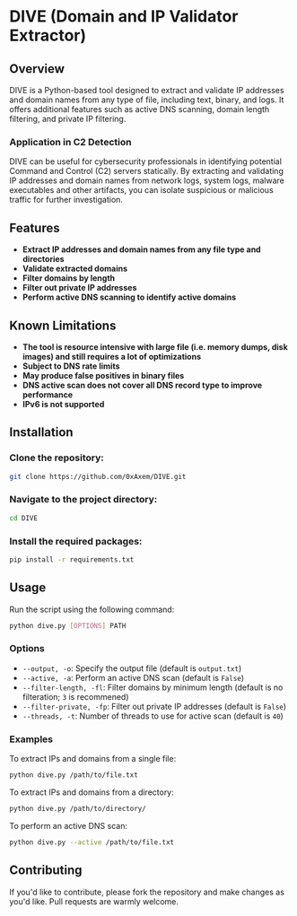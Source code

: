 # DIVE (Domain and IP Validator Extractor)
## Overview
DIVE is a Python-based tool designed to extract and validate IP addresses and domain names from any type of file, including text, binary, and logs. It offers additional features such as active DNS scanning, domain length filtering, and private IP filtering.
### Application in C2 Detection
DIVE can be useful for cybersecurity professionals in identifying potential Command and Control (C2) servers statically. By extracting and validating IP addresses and domain names from network logs, system logs, malware executables and other artifacts, you can isolate suspicious or malicious traffic for further investigation.
## Features
- **Extract IP addresses and domain names from any file type and directories**
- **Validate extracted domains**
- **Filter domains by length**
- **Filter out private IP addresses**
- **Perform active DNS scanning to identify active domains**
## Known Limitations
- **The tool is resource intensive with large file (i.e. memory dumps, disk images) and still requires a lot of optimizations**
- **Subject to DNS rate limits**
- **May produce false positives in binary files**
- **DNS active scan does not cover all DNS record type to improve performance**
- **IPv6 is not supported**
## Installation
### Clone the repository:
```bash
git clone https://github.com/0xAxem/DIVE.git
```
### Navigate to the project directory:
```bash
cd DIVE
```
### Install the required packages:
```bash
pip install -r requirements.txt
```
## Usage
Run the script using the following command:
```bash
python dive.py [OPTIONS] PATH
```
### Options
- `--output, -o`: Specify the output file (default is `output.txt`)
- `--active, -a`: Perform an active DNS scan (default is `False`)
- `--filter-length, -fl`: Filter domains by minimum length (default is no filteration; `3` is recommened)
- `--filter-private, -fp`: Filter out private IP addresses (default is `False`)
- `--threads, -t`: Number of threads to use for active scan (default is `40`)
### Examples
To extract IPs and domains from a single file:
```bash
python dive.py /path/to/file.txt
```
To extract IPs and domains from a directory:
```bash
python dive.py /path/to/directory/
```
To perform an active DNS scan:
```bash
python dive.py --active /path/to/file.txt
```
## Contributing
If you'd like to contribute, please fork the repository and make changes as you'd like. Pull requests are warmly welcome.
